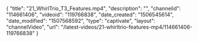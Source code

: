 {
    "title": "21_WhirlTrio_T3_Features.mp4",
    "description": "",
    "channelid": "114661406",
    "videoid": "119766838",
    "date_created": "1506545614",
    "date_modified": "1507568592",
    "type": "captivate",
    "layout": "channelVideo",
    "url": "\/latest-videos\/21-whirltrio-features-mp4\/114661406-119766838"
}